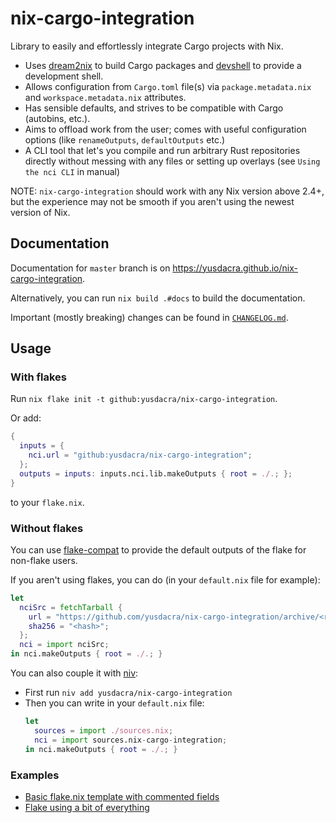 # nix-cargo-integration

Library to easily and effortlessly integrate Cargo projects with Nix.

- Uses [dream2nix] to build Cargo packages and [devshell] to provide a development shell.
- Allows configuration from `Cargo.toml` file(s) via `package.metadata.nix` and `workspace.metadata.nix` attributes.
- Has sensible defaults, and strives to be compatible with Cargo (autobins, etc.).
- Aims to offload work from the user; comes with useful configuration options (like `renameOutputs`, `defaultOutputs` etc.)
- A CLI tool that let's you compile and run arbitrary Rust repositories directly without messing with any files or setting up overlays (see `Using the nci CLI` in manual)

NOTE: `nix-cargo-integration` should work with any Nix version above 2.4+, but
the experience may not be smooth if you aren't using the newest version of Nix.

## Documentation

Documentation for `master` branch is on https://yusdacra.github.io/nix-cargo-integration.

Alternatively, you can run `nix build .#docs` to build the documentation.

Important (mostly breaking) changes can be found in [`CHANGELOG.md`](./CHANGELOG.md).

## Usage

### With flakes

Run `nix flake init -t github:yusdacra/nix-cargo-integration`.

Or add:
```nix
{
  inputs = {
    nci.url = "github:yusdacra/nix-cargo-integration";
  };
  outputs = inputs: inputs.nci.lib.makeOutputs { root = ./.; };
}
```
to your `flake.nix`.

### Without flakes

You can use [flake-compat] to provide the default outputs of the flake for non-flake users.

If you aren't using flakes, you can do (in your `default.nix` file for example):
```nix
let
  nciSrc = fetchTarball {
    url = "https://github.com/yusdacra/nix-cargo-integration/archive/<rev>.tar.gz";
    sha256 = "<hash>";
  };
  nci = import nciSrc;
in nci.makeOutputs { root = ./.; }
```

You can also couple it with [niv](https://github.com/nmattia/niv):
- First run `niv add yusdacra/nix-cargo-integration`
- Then you can write in your `default.nix` file:
    ```nix
    let
      sources = import ./sources.nix;
      nci = import sources.nix-cargo-integration;
    in nci.makeOutputs { root = ./.; }
    ```

### Examples

- [Basic flake.nix template with commented fields](./docs/example_flake.nix)
- [Flake using a bit of everything](https://github.com/helix-editor/helix/blob/master/flake.nix)

[devshell]: https://github.com/numtide/devshell "devshell"
[flake-compat]: https://github.com/edolstra/flake-compat "flake-compat"
[dream2nix]: https://github.com/nix-community/dream2nix "dream2nix"